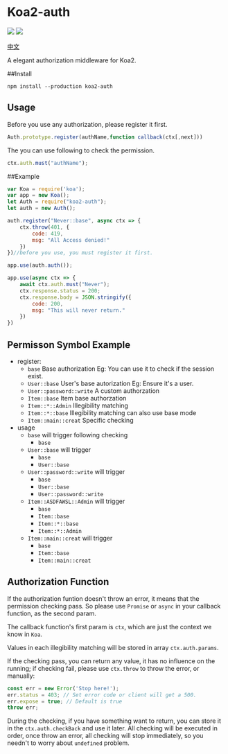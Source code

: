Koa2-auth
====
[![](https://img.shields.io/npm/dw/koa2-auth.svg)](https://www.npmjs.com/package/koa2-auth)
[![](https://img.shields.io/node/v/koa2-auth.svg)](https://www.npmjs.com/package/koa2-auth)

[中文](https://github.com/XiaoXice/koa2-auth/blob/master/README_ZH.md)

A elegant authorization middleware for Koa2.

##Install

```
npm install --production koa2-auth
```

## Usage

Before you use any authorization, please register it first.
```js
Auth.prototype.register(authName,function callback(ctx[,next]))
```
The you can use following to check the permission.
```js
ctx.auth.must("authName");
```

##Example

```js
var Koa = require('koa');
var app = new Koa();
let Auth = require("koa2-auth");
let auth = new Auth();

auth.register("Never::base", async ctx => {
    ctx.throw(401, {
        code: 419,
        msg: "All Access denied!"
    })
})//before you use, you must register it first.

app.use(auth.auth());

app.use(async ctx => {
    await ctx.auth.must("Never");
    ctx.response.status = 200;
    ctx.response.body = JSON.stringify({
        code: 200,
        msg: "This will never return."
    })
})
```

## Permisson Symbol Example

- register:
  - `base` Base authorization  Eg: You can use it to check if the session exist. 
  - `User::base` User's base autorization  Eg: Ensure it's a user.
  - `User::password::write` A custom authorzation
  - `Item::base` Item base authorzation
  - `Item::*::Admin` Illegibility matching
  - `Item::*::base` Illegibility matching can also use base mode
  - `Item::main::creat`  Specific checking
- usage
  - `base` will trigger following checking
    - `base`
  - `User::base` will trigger
    - `base`
    - `User::base`
  - `User::password::write`  will trigger
    - `base`
    - `User::base`
    - `User::password::write`
  - `Item::ASDFAWSL::Admin` will trigger
    - `base`
    - `Item::base`
    - `Item::*::base`
    - `Item::*::Admin`
  - `Item::main::creat` will trigger
    - `base`
    - `Item::base`
    - `Item::main::creat`

## Authorization Function

If the authorization funtion doesn't throw an error, it means that the permission checking pass. So please use `Promise` or `async` in your callback function, as the second param.

The callback function's first param is `ctx`, which are just the context we know in `Koa`.

Values in each illegibility matching will be stored in array `ctx.auth.params`.

If the checking pass, you can return any value, it has no influence on the running; if checking fail, please use `ctx.throw` to throw the error, or manually:
```js
const err = new Error('Stop here!');
err.status = 403; // Set error code or client will get a 500.
err.expose = true; // Default is true
throw err;
```

During the checking, if you have something want to return, you can store it in the `ctx.auth.checkBack` and use it later. All checking will be executed in order, once throw an error, all checking will stop immediately, so you needn't to worry about `undefined` problem.